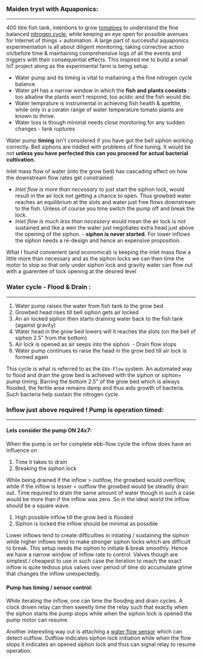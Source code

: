 ### Maiden tryst with Aquaponics:
---

400 litre fish tank, intentions to grow [tomatoes](https://theaquaponicsguide.com/growing-aquaponic-tomatoes/) to understand the fine balanced [nitrogen cycle](https://www.aquagardening.com.au/learn/nitrogen-cycle-aquaponics/), while keeping an eye open for possible avenues for Internet of things + automation.
A large part of successful aquaponics experimentation is all about diligent monitoring, taking corrective action on/before time & maintaining comprehensive logs of all the events and triggers with their consequential effects. This inspired me to build a small IoT project along as the experimental farm is being setup. 

- Water pump and its timing is vital to maitaining a the fine nitrogen cycle balance.
- Water pH has a narrow window in which the __fish and plants coexists__ : too alkaline the plants won't respond, too acidic and the fish would die.
- Water temprature is instrumental in achieving fish health & apettite, while only in a ceratin range of water temperature tomato plants are known to thrive.
- Water loss is though minimal needs close monitoring for any sudden changes - tank ruptures

Water pump __timing__ isn't considered if you have got the bell siphon working correctly. Bell siphons are riddled with problems of fine tuning. It would be not __unless you have perfected this can you proceed for actual bacterial cultivation.__ 

Inlet mass flow of water (into the grow bed) has cascading effect on how the downstream flow rates get constrained.

 - _Inlet flow is more than necessary_ to just start the siphon lock, would result in the air lock not getting a chance to open. Thus growbed water reaches an equilibrium at the slots and water just free flows downstream to the fish. Unless of course you time switch the pump off and break the lock.
 - _Inlet flow is much less than necessery_ would mean the air lock is not sustained and like a weir the water just negotiates extra head just above the opening of the siphon. - __siphon is never started.__ For lower inflows the siphon needs a re-design and hence an expensive proposition.
  
What I found convenient (and economical) is keeping the inlet mass flow a little more than necessary and as the siphon locks we can then time the motor to stop so that only under siphon lock and gravity water can flow out with a guarentee of lock opening at the desired level 

### Water cycle - Flood & Drain :
----

1. Water pump raises the water from fish tank to the grow bed 
2. Growbed head rises till bell siphon gets air locked 
3. An air locked siphon then starts draining water back to the fish tank (against gravity) 
4. Water head in the grow bed lowers will it reaches the slots (on the bell of siphon 2.5" from the bottom)
5. Air lock is opened as air seeps into the siphon. - Drain flow stops
6. Water pump continues to raise the head in the grow bed till air lock is formed again

This cycle is what is referred to as the `Ebb-Flow` system. An automated way to flood and drain the grow bed is achieved with the siphon or siphon+ pump timing. Barring the bottom 2.5" of the grow bed which is always flooded, the fertile area remains damp and thus aids growth of bacteria. 
Such bacteria help sustain the nitrogen cycle. 

### Inflow just above required ! Pump is operation timed:
-----

#### Lets consider the pump ON 24x7:

When the pump is on for complete ebb-flow cycle the inflow does have an influence on 

1. Time it takes to drain 
2. Breaking the siphon lock

While being drained if the inflow > outlfow, the growbed would overflow, while if the inflow is lesser < outflow the growbed would be steadily drain out. Time required to drain the same amount of water though in such a case would be more than if the inflow was zero. So in the ideal world the inflow should be a square wave. 

1. High possible inflow till the grow bed is flooded 
2. Siphon is locked the inflow should be minimal as possible

Lower inflows tend to create difficulties in intiating / sustaining the siphon while higher inflows tend to make stronger siphon locks which are difficult to break. This setup needs the siphon to initiate & break smoothly. Hence we have a narrow window of inflow rate to control. Valves though are simplest / cheapest to use in such case the iteration to reach the exact inflow is quite tedious plus valves over period of time do accumulate grime that changes the inflow unexpectedly.

#### Pump has timing / sensor control:

While iterating the inflow, one can time the flooding and drain cycles. A clock driven relay can then sweetly time the relay such that exactly when the siphon starts the pump stops while when the siphon lock is opened the pump motor can resume.

Another interesting way out is attaching a [water flow sensor](https://www.amazon.in/Water-Flow-Sensor-by-Robokart/dp/B00ZNAXNRO/ref=sr_1_5?sr=8-5) which can detect outflow. Outflow indicates siphon lock initiation while when the flow stops it indicates an opened siphon lock and thus can signal relay to resume operation.